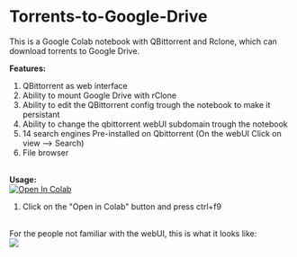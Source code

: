 # Torrents-to-Google-Drive
This is a Google Colab notebook with QBittorrent and Rclone, which can download torrents to Google Drive.

<b>Features:</b>
1. QBittorrent as web interface
2. Ability to mount Google Drive with rClone
3. Ability to edit the QBittorrent config trough the notebook to make it persistant
4. Ability to change the qbittorrent webUI subdomain trough the notebook
4. 14 search engines Pre-installed on Qbittorrent (On the webUI Click on view --> Search)
5. File browser

<br><b>Usage:</b>
<br>
<a href="https://colab.research.google.com/github/sudo-ken/Torrents-to-Google-Drive/blob/master/Torrents_to_Google_Drive.ipynb" target="_parent\"><img src="https://colab.research.google.com/assets/colab-badge.svg" alt="Open In Colab"/></a>
1. Click on the "Open in Colab" button and press ctrl+f9
<br>
For the people not familiar with the webUI, this is what it looks like:
<br>
<img src="https://i.snag.gy/ZAg2PS.jpg">
